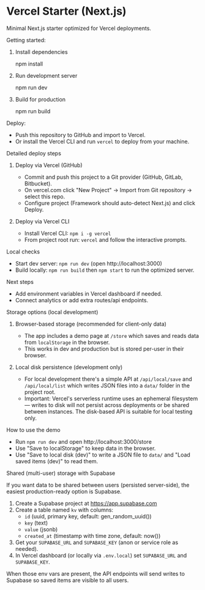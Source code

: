 # Vercel Starter (Next.js)

Minimal Next.js starter optimized for Vercel deployments.

Getting started:

1. Install dependencies

   npm install

2. Run development server

   npm run dev

3. Build for production

   npm run build

Deploy:

- Push this repository to GitHub and import to Vercel.
- Or install the Vercel CLI and run `vercel` to deploy from your machine.

Detailed deploy steps

1. Deploy via Vercel (GitHub)

   - Commit and push this project to a Git provider (GitHub, GitLab, Bitbucket).
   - On vercel.com click "New Project" → Import from Git repository → select this repo.
   - Configure project (Framework should auto-detect Next.js) and click Deploy.

2. Deploy via Vercel CLI

   - Install Vercel CLI: `npm i -g vercel`
   - From project root run: `vercel` and follow the interactive prompts.

Local checks

- Start dev server: `npm run dev` (open http://localhost:3000)
- Build locally: `npm run build` then `npm start` to run the optimized server.

Next steps

- Add environment variables in Vercel dashboard if needed.
- Connect analytics or add extra routes/api endpoints.

Storage options (local development)

1. Browser-based storage (recommended for client-only data)

   - The app includes a demo page at `/store` which saves and reads data from `localStorage` in the browser.
   - This works in dev and production but is stored per-user in their browser.

2. Local disk persistence (development only)

   - For local development there's a simple API at `/api/local/save` and `/api/local/list` which writes JSON files into a `data/` folder in the project root.
   - Important: Vercel's serverless runtime uses an ephemeral filesystem — writes to disk will not persist across deployments or be shared between instances. The disk-based API is suitable for local testing only.

How to use the demo

- Run `npm run dev` and open http://localhost:3000/store
- Use "Save to localStorage" to keep data in the browser.
- Use "Save to local disk (dev)" to write a JSON file to `data/` and "Load saved items (dev)" to read them.

Shared (multi-user) storage with Supabase

If you want data to be shared between users (persisted server-side), the easiest production-ready option is Supabase.

1. Create a Supabase project at https://app.supabase.com
2. Create a table named `kv` with columns:
   - `id` (uuid, primary key, default: gen_random_uuid())
   - `key` (text)
   - `value` (jsonb)
   - `created_at` (timestamp with time zone, default: now())
3. Get your `SUPABASE_URL` and `SUPABASE_KEY` (anon or service role as needed).
4. In Vercel dashboard (or locally via `.env.local`) set `SUPABASE_URL` and `SUPABASE_KEY`.

When those env vars are present, the API endpoints will send writes to Supabase so saved items are visible to all users.
